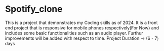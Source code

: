 # Spotify_clone
This is a project that demonstrates my Coding skills as of 2024. It is a front end project that is responsive for mobile phones respectively(For Now) and includes some basic functionalities such as an audio player. Furthur improvements will be added with respect to time.
Project Duration =>  (6 - 7) days
